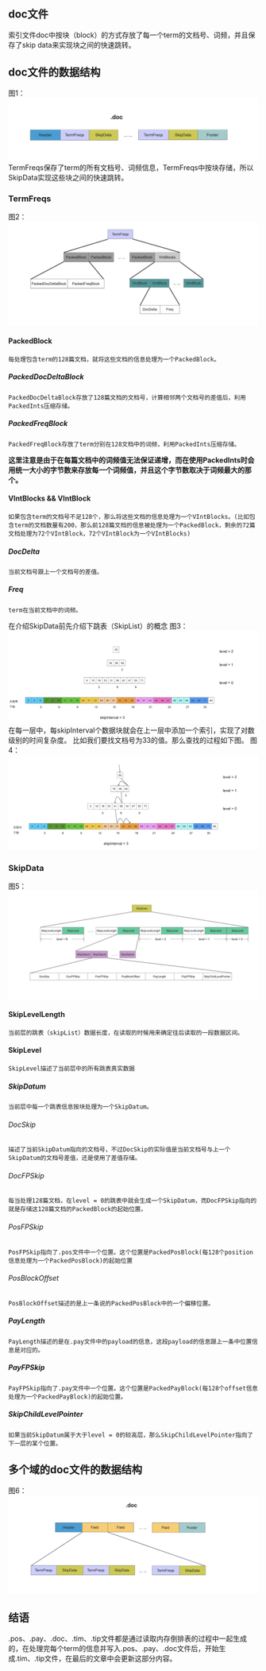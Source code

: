 ## doc文件
索引文件doc中按块（block）的方式存放了每一个term的文档号、词频，并且保存了skip data来实现块之间的快速跳转。
## doc文件的数据结构
图1：
<img src="doc-image/1.png">
TermFreqs保存了term的所有文档号、词频信息，TermFreqs中按块存储，所以SkipData实现这些块之间的快速跳转。
### TermFreqs
图2：
<img src="doc-image/2.png">
#### PackedBlock
```text
每处理包含term的128篇文档，就将这些文档的信息处理为一个PackedBlock。
```
##### PackedDocDeltaBlock
```text
PackedDocDeltaBlock存放了128篇文档的文档号，计算相邻两个文档号的差值后，利用PackedInts压缩存储。
```
##### PackedFreqBlock
```text
PackedFreqBlock存放了term分别在128文档中的词频，利用PackedInts压缩存储。
```
**这里注意是由于在每篇文档中的词频值无法保证递增，而在使用PackedInts时会用统一大小的字节数来存放每一个词频值，并且这个字节数取决于词频最大的那个。**
#### VIntBlocks && VIntBlock
```text
如果包含term的文档号不足128个，那么将这些文档的信息处理为一个VIntBlocks。(比如包含term的文档数量有200，那么前128篇文档的信息被处理为一个PackedBlock，剩余的72篇文档处理为72个VIntBlock，72个VIntBlock为一个VIntBlocks)
```
##### DocDelta
```text
当前文档号跟上一个文档号的差值。
```
##### Freq
```text
term在当前文档中的词频。
```
在介绍SkipData前先介绍下跳表（SkipList）的概念
图3：
<img src="doc-image/3.png">
在每一层中，每skipInterval个数据块就会在上一层中添加一个索引，实现了对数级别的时间复杂度。
比如我们要找文档号为33的值。那么查找的过程如下图。
图4：
<img src="doc-image/4.png">
### SkipData
图5：
<img src="doc-image/5.png">

#### SkipLevelLength
```text
当前层的跳表（skipList）数据长度，在读取的时候用来确定往后读取的一段数据区间。
```
#### SkipLevel
```text
SkipLevel描述了当前层中的所有跳表真实数据
```
##### SkipDatum
```text
当前层中每一个跳表信息按块处理为一个SkipDatum。
```
###### DocSkip
```text
描述了当前SkipDatum指向的文档号，不过DocSkip的实际值是当前文档号与上一个SkipDatum的文档号差值，还是使用了差值存储。
```
###### DocFPSkip
```text
每当处理128篇文档，在level = 0的跳表中就会生成一个SkipDatum，而DocFPSkip指向的就是存储这128篇文档的PackedBlock的起始位置。
```
###### PosFPSkip
```text
PosFPSkip指向了.pos文件中一个位置。这个位置是PackedPosBlock(每128个position信息处理为一个PackedPosBlock)的起始位置
```
###### PosBlockOffset
```text
PosBlockOffset描述的是上一条说的PackedPosBlock中的一个偏移位置。
```
##### PayLength
```text
PayLength描述的是在.pay文件中的payload的信息，这段payload的信息跟上一条中位置信息是对应的。
```
##### PayFPSkip
```text
PayFPSkip指向了.pay文件中一个位置。这个位置是PackedPayBlock(每128个offset信息处理为一个PackedPayBlock)的起始位置。
```
##### SkipChildLevelPointer
```text
如果当前SkipDatum属于大于level = 0的较高层，那么SkipChildLevelPointer指向了下一层的某个位置。
```
## 多个域的doc文件的数据结构
图6：<img src="doc-image/6.png">

## 结语
.pos、.pay、.doc、.tim、.tip文件都是通过读取内存倒排表的过程中一起生成的，在处理完每个term的信息并写入.pos、.pay、.doc文件后，开始生成.tim、.tip文件，在最后的文章中会更新这部分内容。